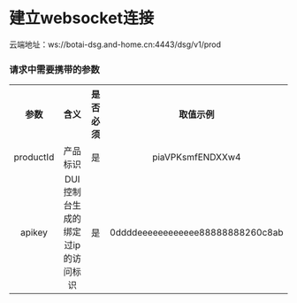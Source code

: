 # 建立websocket连接

云端地址：ws://botai-dsg.and-home.cn:4443/dsg/v1/prod

### 请求中需要携带的参数

<table style="text-align:center;">
<tr><th width="20%">参数</th><th width="30%">含义</th><th width="20%">是否必须</th><th>取值示例</th></tr>
<tr><td>productId</td><td>产品标识</td><td>是</td><td>piaVPKsmfENDXXw4</td></tr>
<tr><td>apikey</td><td>DUI控制台生成的绑定过ip的访问标识</td><td>是</td><td>0ddddeeeeeeeeeeee88888888260c8ab</td></tr>
</table>